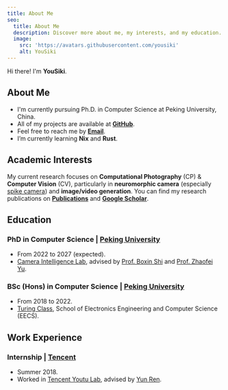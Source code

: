 ```yaml
---
title: About Me
seo:
  title: About Me
  description: Discover more about me, my interests, and my education.
  image:
    src: 'https://avatars.githubusercontent.com/yousiki'
    alt: YouSiki
---
```


Hi there! I'm **YouSiki**.

## About Me

- I'm currently pursuing Ph.D. in Computer Science at Peking University, China.
- All of my projects are available at [**GitHub**](https://github.com/yousiki?tab=repositories).
- Feel free to reach me by [**Email**](mailto:you.siki@outlook.com).
- I’m currently learning **Nix** and **Rust**.

## Academic Interests

My current research focuses on **Computational Photography** (CP) & **Computer Vision** (CV), particularly in **neuromorphic camera** (especially [spike camera](https://spikesee.com/product.html)) and **image/video generation**. You can find my research publications on [**Publications**](/publications) and [**Google Scholar**](https://scholar.google.com/citations?user=uA-gr1cAAAAJ).

## Education

### PhD in Computer Science | [Peking University](https://english.pku.edu.cn/)

- From 2022 to 2027 (expected).
- [Camera Intelligence Lab](https://camera.pku.edu.cn), advised by [Prof. Boxin Shi](https://camera.pku.edu.cn/team) and [Prof. Zhaofei Yu](https://yuzhaofei.github.io/).

### BSc (Hons) in Computer Science | [Peking University](https://english.pku.edu.cn/)

- From 2018 to 2022.
- [Turing Class](https://cfcs.pku.edu.cn/english/research/turing_program/introduction1/index.htm), School of Electronics Engineering and Computer Science (EECS).

## Work Experience

### Internship | [Tencent](https://www.tencent.com/en-us/)

- Summer 2018.
- Worked in [Tencent Youtu Lab](https://open.youtu.qq.com/#/open/aboutus/aboutus), advised by [Yun Ren](http://www.buaamc2.net/html/Members/yunren.html).
